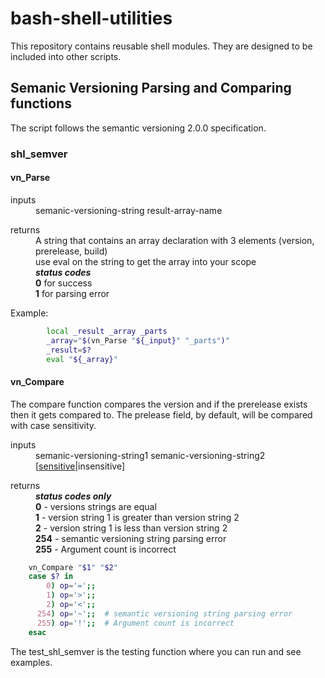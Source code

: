 # bash-shell-utilities

This repository contains reusable shell modules. They are designed to be included into other scripts.


## Semanic Versioning Parsing and Comparing functions

The script follows the semantic versioning 2.0.0 specification.

### shl_semver

#### vn_Parse

<dl>
<dt>inputs</dt>
<dd>semanic-versioning-string  result-array-name</dd>
</dl>

<dl>
<dt>returns</dt>
<dd>A string that contains an array declaration with 3 elements (version, prerelease, build)
<br/>use eval on the string to get the array into your scope
<br/><b><i>status codes</i></b>
<br/><b>0</b> for success
<br/><b>1</b> for parsing error
</dd>
</dl>


Example:

```sh
        local _result _array _parts
        _array="$(vn_Parse "${_input}" "_parts")"
        _result=$?
        eval "${_array}"
```

#### vn_Compare
The compare function compares the version and if the prerelease exists then it gets compared to. The prelease field, by default,  will be compared with case sensitivity.

<dl>
<dt>inputs</dt>
<dd>semanic-versioning-string1
semanic-versioning-string2
[<u>sensitive</u>|insensitive]
</dd>
</dl>

<dl>
<dt>returns</dt>
<dd>
<b><i>status codes only</i></b>
<br/><b>0</b> - versions strings are equal
<br/><b>1</b> - version string 1 is greater than version string 2
<br/><b>2</b> - version string 1 is less than version string 2
<br/><b>254</b> - semantic versioning string parsing error
<br/><b>255</b> - Argument count is incorrect
</dl>

```sh
    vn_Compare "$1" "$2"
    case $? in
        0) op='=';;
        1) op='>';;
        2) op='<';;
      254) op='~';;  # semantic versioning string parsing error
      255) op='!';;  # Argument count is incorrect
    esac
```

The test_shl_semver is the testing function where you can run and see examples.
